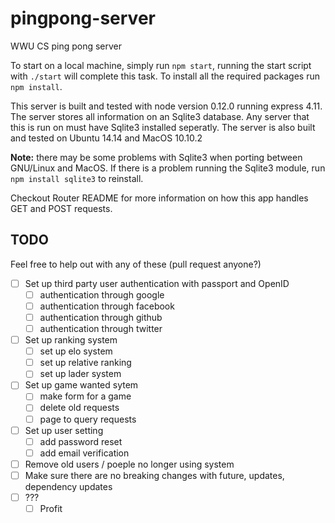 # pingpong-server
WWU CS ping pong server

To start on a local machine, simply run `npm start`, running the start script with `./start` will complete this task. To install all the required packages run `npm install`. 

This server is built and tested with node version 0.12.0 running express 4.11. The server stores all information on an Sqlite3 database. 
Any server that this is run on must have Sqlite3 installed seperatly. The server is also built and tested on Ubuntu 14.14 and MacOS 10.10.2

**Note:** there may be some problems with Sqlite3 when porting between GNU/Linux and MacOS. If there is a problem running the Sqlite3 module, run `npm install sqlite3` to reinstall.

Checkout Router README for more information on how this app handles GET and POST requests.

## TODO
Feel free to help out with any of these (pull request anyone?)
- [ ] Set up third party user authentication with passport and OpenID
	- [ ] authentication through google
	- [ ] authentication through facebook
	- [ ] authentication through github
	- [ ] authentication through twitter
- [ ] Set up ranking system
	- [ ] set up elo system
	- [ ] set up relative ranking
	- [ ] set up lader system
- [ ] Set up game wanted sytem
	- [ ] make form for a game
	- [ ] delete old requests
	- [ ] page to query requests
- [ ] Set up user setting
	- [ ] add password reset
	- [ ] add email verification
- [ ] Remove old users / poeple no longer using system
- [ ] Make sure there are no breaking changes with future, updates,  dependency updates
- [ ] ???
    - [ ] Profit

